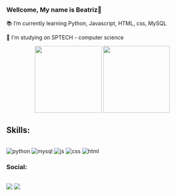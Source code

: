 ### Wellcome, My name is Beatriz👋
📚 I’m currently learning Python, Javascript, HTML, css, MySQL

🏫 I'm studying on SPTECH - computer science

<div align="center">
  <img height="175" src="https://github-readme-stats.vercel.app/api?username=BeatrizRR2145&show_icons=true&theme=synthwave&hide_border=false&include_all_commits=true&count_private=true"/>
  <img height="175" src="https://github-readme-stats.vercel.app/api/top-langs/?username=BeatrizRR2145&layout=compact&langs_count=7&theme=synthwave&hide_border=false"/>
</div>

## Skills:
<div style="display: inline_block"><br/> 
    <img align="center "alt="python" src="https://img.shields.io/badge/Python-3776AB?style=for-the-badge&logo=python&logoColor=white">
    <img align="center "alt="mysql" src="https://img.shields.io/badge/MySQL-00000F?style=for-the-badge&logo=mysql&logoColor=white">
    <img align="center "alt="js" src="https://img.shields.io/badge/JavaScript-323330?style=for-the-badge&logo=javascript&logoColor=F7DF1E">
    <img align="center "alt="css" src="https://img.shields.io/badge/CSS3-1572B6?style=for-the-badge&logo=css3&logoColor=white">
    <img align="center "alt="html" src="https://img.shields.io/badge/HTML5-E34F26?style=for-the-badge&logo=html5&logoColor=white">
    
  </div>
  
  
 ### Social:
<div style="display: inline_block"><br>
  <a href=https://www.instagram.com/beatriz_rosaofc/" target="_blank"><img src="https://img.shields.io/badge/-Instagram-%23E4405F?style=for-the-    badge&logo=instagram&logoColor=white" target="_blank"></a>
  <a href="https://www.linkedin.com/in/beatriz-rosa-0000b020a/" target="_blank"><img src="https://img.shields.io/badge/-LinkedIn-%230077B5?style=for-the-badge&logo=linkedin&logoColor=white" target="_blank"></a> 
</div>



<!--
**BeatrizRR2145/BeatrizRR2145** is a ✨ _special_ ✨ repository because its `README.md` (this file) appears on your GitHub profile.

Here are some ideas to get you started:

- 🔭 I’m currently working on ...
- 🤔 I’m looking for help with ...
- 💬 Ask me about ...
- 📫 How to reach me: ...
- 😄 Pronouns: ...
- ⚡ Fun fact: ...
-->
